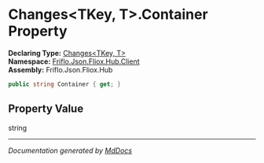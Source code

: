 ﻿<!--  
  <auto-generated>   
    The contents of this file were generated by a tool.  
    Changes to this file may be list if the file is regenerated  
  </auto-generated>   
-->

# Changes\<TKey, T\>.Container Property

**Declaring Type:** [Changes\<TKey, T\>](../index.md)  
**Namespace:** [Friflo.Json.Fliox.Hub.Client](../../index.md)  
**Assembly:** Friflo.Json.Fliox.Hub

```csharp
public string Container { get; }
```

## Property Value

string

___

*Documentation generated by [MdDocs](https://github.com/ap0llo/mddocs)*

